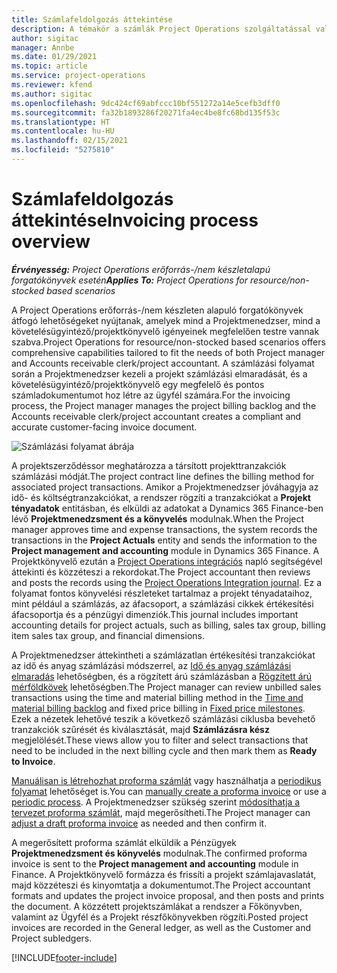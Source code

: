```yaml
---
title: Számlafeldolgozás áttekintése
description: A témakör a számlák Project Operations szolgáltatással való feldolgozásának áttekintését részletezi az erőforrás/nem készletezett anyagokon alapuló forgatókönyvekhez.
author: sigitac
manager: Annbe
ms.date: 01/29/2021
ms.topic: article
ms.service: project-operations
ms.reviewer: kfend
ms.author: sigitac
ms.openlocfilehash: 9dc424cf69abfccc10bf551272a14e5cefb3dff0
ms.sourcegitcommit: fa32b1893286f20271fa4ec4be8fc68bd135f53c
ms.translationtype: HT
ms.contentlocale: hu-HU
ms.lasthandoff: 02/15/2021
ms.locfileid: "5275810"
---
```

# <a name="invoicing-process-overview"></a><span data-ttu-id="4ccbe-103">Számlafeldolgozás áttekintése</span><span class="sxs-lookup"><span data-stu-id="4ccbe-103">Invoicing process overview</span></span>

<span data-ttu-id="4ccbe-104">_**Érvényesség:** Project Operations erőforrás-/nem készletalapú forgatókönyvek esetén_</span><span class="sxs-lookup"><span data-stu-id="4ccbe-104">_**Applies To:** Project Operations for resource/non-stocked based scenarios_</span></span>

<span data-ttu-id="4ccbe-105">A Project Operations erőforrás-/nem készleten alapuló forgatókönyvek átfogó lehetőségeket nyújtanak, amelyek mind a Projektmenedzser, mind a követelésügyintéző/projektkönyvelő igényeinek megfelelően testre vannak szabva.</span><span class="sxs-lookup"><span data-stu-id="4ccbe-105">Project Operations for resource/non-stocked based scenarios offers comprehensive capabilities tailored to fit the needs of both Project manager and Accounts receivable clerk/project accountant.</span></span> <span data-ttu-id="4ccbe-106">A számlázási folyamat során a Projektmenedzser kezeli a projekt számlázási elmaradását, és a követelésügyintéző/projektkönyvelő egy megfelelő és pontos számladokumentumot hoz létre az ügyfél számára.</span><span class="sxs-lookup"><span data-stu-id="4ccbe-106">For the invoicing process, the Project manager manages the project billing backlog and the Accounts receivable clerk/project accountant creates a compliant and accurate customer-facing invoice document.</span></span>

![Számlázási folyamat ábrája](./media/invoicing-flow.png)

<span data-ttu-id="4ccbe-108">A projektszerződéssor meghatározza a társított projekttranzakciók számlázási módját.</span><span class="sxs-lookup"><span data-stu-id="4ccbe-108">The project contract line defines the billing method for associated project transactions.</span></span> <span data-ttu-id="4ccbe-109">Amikor a Projektmenedzser jóváhagyja az idő- és költségtranzakciókat, a rendszer rögzíti a tranzakciókat a **Projekt tényadatok** entitásban, és elküldi az adatokat a Dynamics 365 Finance-ben lévő **Projektmenedzsment és a könyvelés** modulnak.</span><span class="sxs-lookup"><span data-stu-id="4ccbe-109">When the Project manager approves time and expense transactions, the system records the transactions in the **Project Actuals** entity and sends the information to the **Project management and accounting** module in Dynamics 365 Finance.</span></span> <span data-ttu-id="4ccbe-110">A Projektkönyvelő ezután a [Project Operations integrációs](../project-accounting/project-operations-integration-journal.md) napló segítségével áttekinti és közzéteszi a rekordokat.</span><span class="sxs-lookup"><span data-stu-id="4ccbe-110">The Project accountant then reviews and posts the records using the [Project Operations Integration journal](../project-accounting/project-operations-integration-journal.md).</span></span> <span data-ttu-id="4ccbe-111">Ez a folyamat fontos könyvelési részleteket tartalmaz a projekt tényadataihoz, mint például a számlázás, az áfacsoport, a számlázási cikkek értékesítési áfacsoportja és a pénzügyi dimenziók.</span><span class="sxs-lookup"><span data-stu-id="4ccbe-111">This journal includes important accounting details for project actuals, such as billing, sales tax group, billing item sales tax group, and financial dimensions.</span></span>

<span data-ttu-id="4ccbe-112">A Projektmenedzser áttekintheti a számlázatlan értékesítési tranzakciókat az idő és anyag számlázási módszerrel, az [Idő és anyag számlázási elmaradás](../proforma-invoicing/manage-billing-backlog.md#time-and-material-billing-backlog) lehetőségben, és a rögzített árú számlázásban a [Rögzített árú mérföldkövek](../proforma-invoicing/manage-billing-backlog.md#fixed-price-milestones) lehetőségben.</span><span class="sxs-lookup"><span data-stu-id="4ccbe-112">The Project manager can review unbilled sales transactions using the time and material billing method in the [Time and material billing backlog](../proforma-invoicing/manage-billing-backlog.md#time-and-material-billing-backlog) and fixed price billing in [Fixed price milestones](../proforma-invoicing/manage-billing-backlog.md#fixed-price-milestones).</span></span> <span data-ttu-id="4ccbe-113">Ezek a nézetek lehetővé teszik a következő számlázási ciklusba bevehető tranzakciók szűrését és kiválasztását, majd **Számlázásra kész** megjelölését.</span><span class="sxs-lookup"><span data-stu-id="4ccbe-113">These views allow you to filter and select transactions that need to be included in the next billing cycle and then mark them as **Ready to Invoice**.</span></span>

<span data-ttu-id="4ccbe-114">[Manuálisan is létrehozhat proforma számlát](../proforma-invoicing/create-manual-proforma-invoice.md) vagy használhatja a [periodikus folyamat](../proforma-invoicing/configure-automated-invoice-creation.md) lehetőséget is.</span><span class="sxs-lookup"><span data-stu-id="4ccbe-114">You can [manually create a proforma invoice](../proforma-invoicing/create-manual-proforma-invoice.md) or use a [periodic process](../proforma-invoicing/configure-automated-invoice-creation.md).</span></span> <span data-ttu-id="4ccbe-115">A Projektmenedzser szükség szerint [módosíthatja a tervezet proforma számlát](../proforma-invoicing/manage-proforma-invoice.md), majd megerősítheti.</span><span class="sxs-lookup"><span data-stu-id="4ccbe-115">The Project manager can [adjust a draft proforma invoice](../proforma-invoicing/manage-proforma-invoice.md) as needed and then confirm it.</span></span>

<span data-ttu-id="4ccbe-116">A megerősített proforma számlát elküldik a Pénzügyek **Projektmenedzsment és könyvelés** modulnak.</span><span class="sxs-lookup"><span data-stu-id="4ccbe-116">The confirmed proforma invoice is sent to the **Project management and accounting** module in Finance.</span></span> <span data-ttu-id="4ccbe-117">A Projektkönyvelő formázza és frissíti a projekt számlajavaslatát, majd közzéteszi és kinyomtatja a dokumentumot.</span><span class="sxs-lookup"><span data-stu-id="4ccbe-117">The Project accountant formats and updates the project invoice proposal, and then posts and prints the document.</span></span> <span data-ttu-id="4ccbe-118">A közzétett projektszámlákat a rendszer a Főkönyvben, valamint az Ügyfél és a Projekt részfőkönyvekben rögzíti.</span><span class="sxs-lookup"><span data-stu-id="4ccbe-118">Posted project invoices are recorded in the General ledger, as well as the Customer and Project subledgers.</span></span>


[!INCLUDE[footer-include](../includes/footer-banner.md)]
